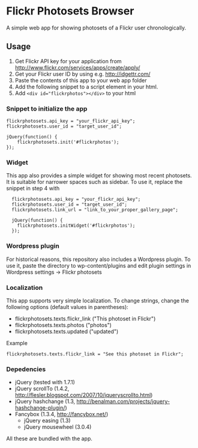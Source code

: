 # Flickr Photosets Browser

A simple web app for showing photosets of a Flickr user chronologically.

## Usage

1. Get Flickr API key for your application from http://www.flickr.com/services/apps/create/apply/
2. Get your Flickr user ID by using e.g. http://idgettr.com/
3. Paste the contents of this app to your web app folder
4. Add the following snippet to a script element in your html.
5. Add `<div id="flickrphotos"></div>` to your html

### Snippet to initialize the app

    flickrphotosets.api_key = "your_flickr_api_key";
    flickrphotosets.user_id = "target_user_id";
    
    jQuery(function() {
        flickrphotosets.init('#flickrphotos');
    });

### Widget

This app also provides a simple widget for showing most recent photosets. It 
is suitable for narrower spaces such as sidebar. To use it, replace the snippet 
in step 4 with

      flickrphotosets.api_key = "your_flickr_api_key";
      flickrphotosets.user_id = "target_user_id";
      flickrphotosets.link_url = "link_to_your_proper_gallery_page";

      jQuery(function() {
        flickrphotosets.initWidget('#flickrphotos');
      });

### Wordpress plugin

For historical reasons, this repository also includes a Wordpress plugin. To 
use it, paste the directory to wp-content/plugins and edit plugin settings in
Wordpress settings -> Flickr photosets

### Localization

This app supports very simple localization. To change strings, change the
following options (default values in parentheses):

* flickrphotosets.texts.flickr_link ("This photoset in Flickr")
* flickrphotosets.texts.photos ("photos")
* flickrphotosets.texts.updated ("updated")

Example

    flickrphotosets.texts.flickr_link = "See this photoset in Flickr";


### Depedencies

* jQuery (tested with 1.7.1)
* jQuery scrollTo (1.4.2, http://flesler.blogspot.com/2007/10/jqueryscrollto.html)
* jQuery hashchange (1.3, http://benalman.com/projects/jquery-hashchange-plugin/)
* Fancybox (1.3.4, http://fancybox.net/)
    * jQuery easing (1.3)
    * jQuery mousewheel (3.0.4)

All these are bundled with the app.
 